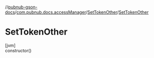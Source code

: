 //[pubnub-gson-docs](../../../index.md)/[com.pubnub.docs.accessManager](../index.md)/[SetTokenOther](index.md)/[SetTokenOther](-set-token-other.md)

# SetTokenOther

[jvm]\
constructor()
